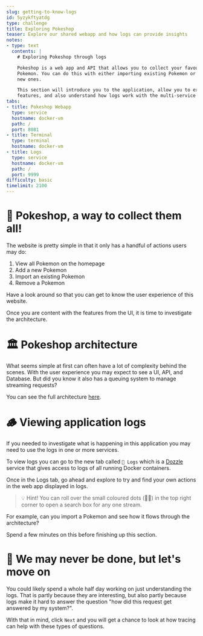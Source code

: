 ```yaml
---
slug: getting-to-know-logs
id: 5yzykftyatdg
type: challenge
title: Exploring Pokeshop
teaser: Explore our shared webapp and how logs can provide insights
notes:
- type: text
  contents: |
    # Exploring Pokeshop through logs

    Pokeshop is a web app and API that allows you to collect your favourite
    Pokemon. You can do this with either importing existing Pokemon or creating
    new ones.

    This section will introduce you to the application, allow you to explore its
    features, and also understand how logs work with the multi-service application.
tabs:
- title: Pokeshop Webapp
  type: service
  hostname: docker-vm
  path: /
  port: 8081
- title: Terminal
  type: terminal
  hostname: docker-vm
- title: Logs
  type: service
  hostname: docker-vm
  path: /
  port: 9999
difficulty: basic
timelimit: 2100
---
```


👾 Pokeshop, a way to collect them all!
=======================================

The website is pretty simple in that it only has a handful of actions users may do:

1. View all Pokemon on the homepage
1. Add a new Pokemon
1. Import an existing Pokemon
1. Remove a Pokemon

Have a look around so that you can get to know the user experience of this website.

Once you are content with the features from the UI, it is time to investigate the architecture.


🏛 Pokeshop architecture
========================

What seems simple at first can often have a lot of complexity behind the scenes. With the user experience you may expect to see a UI, API, and Database. But did you know it also has a queuing system to manage streaming requests?

You can see the full architecture [here](https://docs.tracetest.io/live-examples/pokeshop/overview/#system-architecture).


🪵 Viewing application logs
===========================

If you needed to investigate what is happening in this application you may need to use the logs in one or more services.

To view logs you can go to the new tab called `🔗 Logs` which is a [Dozzle](https://dozzle.dev/) service that gives access to logs of all running Docker containers.

Once in the Logs tab, go ahead and explore to try and find your own actions in the web app displayed in logs.

> 💡 Hint! You can roll over the small coloured dots (🔴🔵) in the top right corner to open a search box for any one stream.

For example, can you import a Pokemon and see how it flows through the architecture?

Spend a few minutes on this before finishing up this section.

🏁 We may never be done, but let's move on
==========================================

You could likely spend a whole half day working on just understanding the logs. That is partly because they are interesting, but also partly because logs make it hard to answer the question "how did this request get answered by my system?".

With that in mind, click `Next` and you will get a chance to look at how tracing can help with these types of questions.
